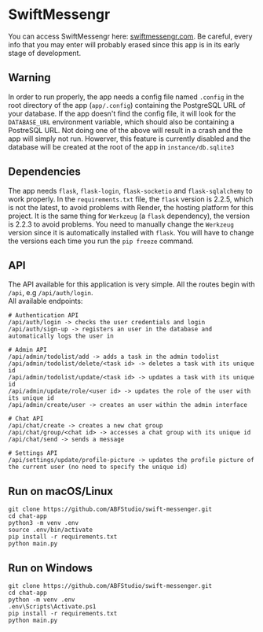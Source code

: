 # SwiftMessengr

You can access SwiftMessengr here: [swiftmessengr.com](swiftmessengr.com). Be careful, every info that you may enter will probably erased since this app is in its early stage of development.

## Warning
In order to run properly, the app needs a config file named `.config` in the root directory of the app (`app/.config`) containing the PostgreSQL URL of your database. If the app doesn't find the config file, it will look for the `DATABASE_URL` environment variable, which should also be containing a PostreSQL URL. Not doing one of the above will result in a crash and the app will simply not run. Howerver, this feature is currently disabled and the database will be created at the root of the app in `instance/db.sqlite3`

## Dependencies
The app needs `flask`, `flask-login`, `flask-socketio` and `flask-sqlalchemy` to work properly. In the `requirements.txt` file, the `flask` version is 2.2.5, which is not the latest, to avoid problems with Render, the hosting platform for this project. It is the same thing for `Werkzeug` (a `flask` dependency), the version is 2.2.3 to avoid problems. You need to manually change the `Werkzeug` version since it is automatically installed with `flask`. You will have to change the versions each time you run the `pip freeze` command.

## API
The API available for this application is very simple. All the routes begin with `/api`, e.g `/api/auth/login`.  
All available endpoints:  
```
# Authentication API
/api/auth/login -> checks the user credentials and login
/api/auth/sign-up -> registers an user in the database and automatically logs the user in

# Admin API
/api/admin/todolist/add -> adds a task in the admin todolist
/api/admin/todolist/delete/<task id> -> deletes a task with its unique id
/api/admin/todolist/update/<task id> -> updates a task with its unique id
/api/admin/update/role/<user id> -> updates the role of the user with its unique id
/api/admin/create/user -> creates an user within the admin interface

# Chat API
/api/chat/create -> creates a new chat group
/api/chat/group/<chat id> -> accesses a chat group with its unique id
/api/chat/send -> sends a message

# Settings API
/api/settings/update/profile-picture -> updates the profile picture of the current user (no need to specify the unique id)
```

## Run on macOS/Linux
```console
git clone https://github.com/ABFStudio/swift-messenger.git
cd chat-app
python3 -m venv .env
source .env/bin/activate
pip install -r requirements.txt
python main.py
```

## Run on Windows
```console
git clone https://github.com/ABFStudio/swift-messenger.git
cd chat-app
python -m venv .env
.env\Scripts\Activate.ps1
pip install -r requirements.txt
python main.py
```